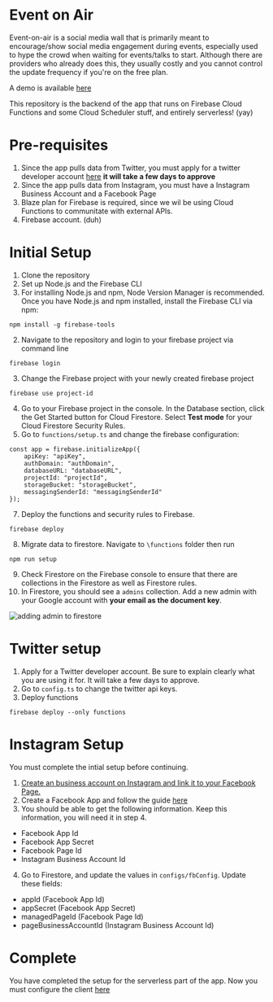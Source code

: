 # Event on Air

Event-on-air is a social media wall that is primarily meant to encourage/show social media engagement during events, especially used to hype the crowd when waiting for events/talks to start. Although there are providers who already does this, they usually costly and you cannot control the update frequency if you're on the free plan.

A demo is available [here](https://event-on-air-ebc25.firebaseapp.com/)

This repository is the backend of the app that runs on Firebase Cloud Functions and some Cloud Scheduler stuff, and entirely serverless! (yay)


# Pre-requisites
1. Since the app pulls data from Twitter, you must apply for a twitter developer account [here](https://developer.twitter.com/en/apply-for-access.html) **it will take a few days to approve**
2. Since the app pulls data from Instagram, you must have a Instagram Business Account and a Facebook Page
2. Blaze plan for Firebase is required, since we wil be using Cloud Functions to communitate with external APIs.
3. Firebase account. (duh)


# Initial Setup
1. Clone the repository
2. Set up Node.js and the Firebase CLI
3. For installing Node.js and npm, Node Version Manager is recommended. Once you have Node.js and npm installed, install the Firebase CLI via npm:
```
npm install -g firebase-tools
```
2. Navigate to the repository and login to your firebase project via command line
```
firebase login
```
3. Change the Firebase project with your newly created firebase project
```
firebase use project-id
```
4. Go to your Firebase project in the console. In the Database section, click the Get Started button for Cloud Firestore.
Select **Test mode** for your Cloud Firestore Security Rules.
5. Go to `functions/setup.ts` and change the firebase configuration:
```
const app = firebase.initializeApp({
    apiKey: "apiKey",
    authDomain: "authDomain",
    databaseURL: "databaseURL",
    projectId: "projectId",
    storageBucket: "storageBucket",
    messagingSenderId: "messagingSenderId"
});
```
7. Deploy the functions and security rules to Firebase.
```
firebase deploy
```
8. Migrate data to firestore. Navigate to `\functions` folder then run
```
npm run setup
```
9. Check Firestore on the Firebase console to ensure that there are collections in the Firestore as well as Firestore rules.
10. In Firestore, you should see a `admins` collection. Add a new admin with your Google account with **your email as the document key**.

![adding admin to firestore](http://res.cloudinary.com/shangyilim/image/upload/c_scale,w_386/v1555234779/admin-setup.png)

# Twitter setup
1. Apply for a Twitter developer account. Be sure to explain clearly what you are using it for. It will take a few days to approve.
2. Go to `config.ts` to change the twitter api keys.
3. Deploy functions
```
firebase deploy --only functions
```

# Instagram Setup
You must complete the intial setup before continuing.
1. [Create an business account on Instagram and link it to your Facebook Page.](https://www.freelogoservices.com/blog/2018/02/20/how-to-set-up-an-instagram-account-for-your-business/)
2. Create a Facebook App and follow the guide [here](https://developers.facebook.com/docs/instagram-api/getting-started)
3. You should be able to get the following information. Keep this information, you will need it in step 4.
- Facebook App Id
- Facebook App Secret
- Facebook Page Id
- Instagram Business Account Id
4. Go to Firestore, and update the values in `configs/fbConfig`. Update these fields:
- appId (Facebook App Id)
- appSecret (Facebook App Secret)
- managedPageId (Facebook Page Id)
- pageBusinessAccountId (Instagram Business Account Id)

# Complete
You have completed the setup for the serverless part of the app. Now you must configure the client [here](https://github.com/shangyilim/event-on-air-client)
